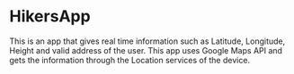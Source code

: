 # HikersApp
This is an app that gives real time information such as Latitude, Longitude, Height and valid address of the user.
This app uses Google Maps API and gets the information through the Location services of the device.

